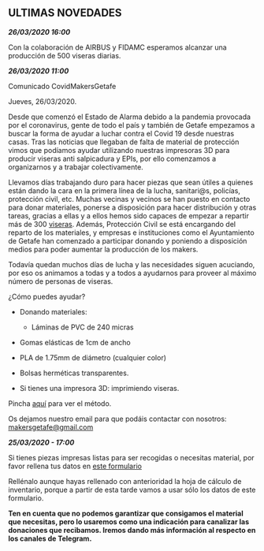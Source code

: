 ## <a>ULTIMAS NOVEDADES</a>

***26/03/2020 16:00***

Con la colaboración de AIRBUS y FIDAMC esperamos alcanzar una producción de 500 viseras diarias.

***26/03/2020 11:00***

Comunicado CovidMakersGetafe


Jueves, 26/03/2020.

Desde que comenzó el Estado de Alarma debido a la pandemia provocada por el coronavirus, gente de todo el país y también de Getafe empezamos a buscar la forma de ayudar a luchar contra el Covid 19 desde nuestras casas. Tras las noticias que llegaban de falta de material de protección vimos que podíamos ayudar utilizando nuestras impresoras 3D para producir viseras anti salpicadura y EPIs, por ello comenzamos a organizarnos y a trabajar colectivamente. 

Llevamos días trabajando duro para hacer piezas que sean útiles a quienes están dando la cara en la primera línea de la lucha, sanitari@s, policías, protección civil, etc. Muchas vecinas y vecinos se han puesto en contacto para donar materiales, ponerse a disposición para hacer distribución y  otras tareas, gracias a ellas y a ellos hemos sido capaces de empezar a repartir más de 300 [viseras](https://covid-makers-getafe.github.io/haciendo.html). Además, Protección Civil se está encargando del reparto de los materiales, y empresas  e instituciones como el Ayuntamiento de Getafe han comenzado a participar donando y poniendo a disposición medios para poder aumentar la  producción de los makers. 

Todavía quedan muchos días de lucha y las necesidades siguen acuciando, por eso os animamos a todas y a todos a ayudarnos para proveer al máximo número de personas de viseras.
 
¿Cómo puedes ayudar? 

- Donando materiales: 
     
    - Láminas de PVC de 240 micras
- Gomas elásticas de 1cm de ancho
- PLA de 1.75mm de diámetro (cualquier color)
- Bolsas herméticas transparentes. 


- Si tienes una impresora 3D: imprimiendo viseras. 


 Pincha [aquí](https://covid-makers-getafe.github.io/proceso.html) para ver el método. 

Os dejamos nuestro email para que podáis contactar con nosotros: [makersgetafe@gmail.com](mailto:makersgetafe@gmail.com)

***25/03/2020 - 17:00***

Si tienes piezas impresas listas para ser recogidas o necesitas material, por favor rellena tus datos en [este formulario](https://forms.gle/Ha7NGzjznJ6fj2t9A )

Rellénalo aunque hayas rellenado con anterioridad la hoja de cálculo de inventario, porque a partir de esta tarde vamos a usar sólo los datos de este formulario.

**Ten en cuenta que no podemos garantizar que consigamos el material que necesitas, pero lo usaremos como una indicación para canalizar las donaciones que recibamos. Iremos dando más información al respecto en los canales de Telegram.**
